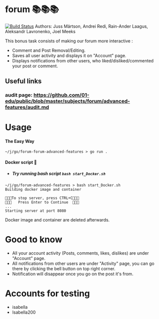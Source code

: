 # forum 📚📚📚
[![Build Status](https://travis-ci.org/joemccann/dillinger.svg?branch=master)](https://travis-ci.org/joemccann/dillinger) 
Authors: Juss Märtson, Andrei Redi, Rain-Ander Laagus, Aleksandr Lavronenko, Joel Meeks

This bonus task consists of making our forum more interactive :

- Comment and Post Removal/Editing.
- Saves all user activity and displays it on "Account" page.
- Displays notifications from other users, who liked/disliked/commented your post or comment.

## Useful links
### audit page: https://github.com/01-edu/public/blob/master/subjects/forum/advanced-features/audit.md

# Usage
#### The Easy Way
```
~/j/go/forum-forum-advanced-features > go run .
```

#### Docker script 🐋
- ##### Try running bash script `bash start_Docker.sh`
```
~/j/go/forum-advanced-features > bash start_Docker.sh
Building docker image and container

🎉🎉🎉To stop server, press CTRL+C🎉🎉🎉
🎉🎉🎉   Press Enter to Continue  🎉🎉🎉
...
Starting server at port 8080
```
Docker image and container are deleted afterwards. 

# Good to know
- All your account activity (Posts, comments, likes, dislikes) are under "Account" page.
- All notifications from other users are under "Activity" page, you can go there by clicking the bell button on top right corner. 
- Notification will disappear once you go on the post it's from.

# Accounts for testing
- isabella 
- Isabella200